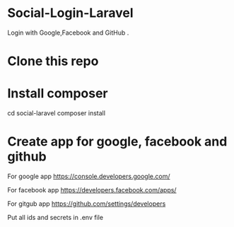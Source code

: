 # Social-Login-Laravel
Login with Google,Facebook and GitHub . 

# Clone this repo

# Install composer
 cd social-laravel
 composer install
 
 # Create app for google, facebook and github
 For google app
 https://console.developers.google.com/
 
 For facebook app
 https://developers.facebook.com/apps/

 For gitgub app
 https://github.com/settings/developers

 Put all ids and secrets in .env file

